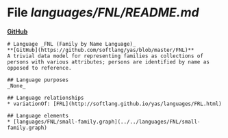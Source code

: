 # File _languages/FNL/README.md_
**[GitHub](https://github.com/softlang/yas/blob/master/languages/FNL/README.md)**
```
# Language _FNL (Family by Name Language)_
**[GitHub](https://github.com/softlang/yas/blob/master/FNL)**
A trivial data model for representing families as collections of persons with various attributes; persons are identified by name as opposed to reference.

## Language purposes
_None_

## Language relationships
* variationOf: [FRL](http://softlang.github.io/yas/languages/FRL.html)

## Language elements
* [languages/FNL/small-family.graph](../../languages/FNL/small-family.graph)
```
